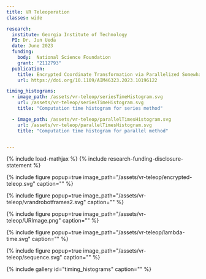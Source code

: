 ```yaml
---
title: VR Teleoperation
classes: wide

research:
  institute: Georgia Institute of Technology
  PI: Dr. Jun Ueda
  date: June 2023
  funding:
    body:  National Science Foundation
    grant: "2112793"
  publication:
    title: Encrypted Coordinate Transformation via Parallelized Somewhat Homomorphic Encryption for Robotic Teleoperation
    url: https://doi.org/10.1109/AIM46323.2023.10196122

timing_histograms:
  - image_path: /assets/vr-teleop/seriesTimeHistogram.svg
    url: /assets/vr-teleop/seriesTimeHistogram.svg
    title: "Computation time histogram for series method"

  - image_path: /assets/vr-teleop/parallelTimesHistogram.svg
    url: /assets/vr-teleop/parallelTimesHistogram.svg
    title: "Computation time histogram for parallel method"


---
```


{% include load-mathjax %}
{% include research-funding-disclosure-statement %}

{% include figure 
popup=true 
image_path="/assets/vr-teleop/encrypted-teleop.svg"
caption="" %} 

{% include figure 
popup=true 
image_path="/assets/vr-teleop/vrandrobotframes2.svg"
caption="" %}

{% include figure 
popup=true 
image_path="/assets/vr-teleop/URImage.png"
caption="" %}

{% include figure 
popup=true 
image_path="/assets/vr-teleop/lambda-time.svg"
caption="" %}

{% include figure 
popup=true 
image_path="/assets/vr-teleop/sequence.svg"
caption="" %}

{% include gallery 
    id="timing_histograms"
    caption="" %}